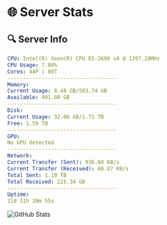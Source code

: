 # 🌐 Server Stats
## 🔍 Server Info
```yaml
CPU: Intel(R) Xeon(R) CPU E5-2699 v4 @ 1397.28MHz
CPU Usage: 7.80%
Cores: 44P | 88T
-----------------------------------
Memory:
Current Usage: 8.48 GB/503.74 GB
Available: 491.80 GB
-----------------------------------
Disk:
Current Usage: 32.06 GB/1.71 TB
Free: 1.59 TB
-----------------------------------
GPU:
No GPU detected
-----------------------------------
Network:
Current Transfer (Sent): 936.88 KB/s
Current Transfer (Received): 60.87 KB/s
Total Sent: 1.10 TB
Total Received: 225.34 GB
-----------------------------------
Uptime:
21d 11h 20m 55s
```
![GitHub Stats](https://img.shields.io/badge/Updated-2025-05-11_04:29:43-blue)